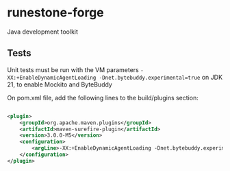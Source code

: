 # runestone-forge

Java development toolkit

## Tests

Unit tests must be run with the VM parameters `-XX:+EnableDynamicAgentLoading -Dnet.bytebuddy.experimental=true` on JDK
21, to enable Mockito and ByteBuddy

On pom.xml file, add the following lines to the build/plugins section:

```xml

<plugin>
    <groupId>org.apache.maven.plugins</groupId>
    <artifactId>maven-surefire-plugin</artifactId>
    <version>3.0.0-M5</version>
    <configuration>
        <argLine>-XX:+EnableDynamicAgentLoading -Dnet.bytebuddy.experimental=true</argLine>
    </configuration>
</plugin>
```
